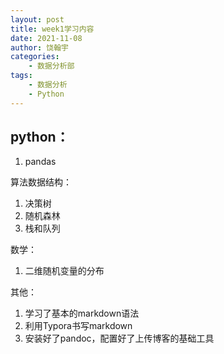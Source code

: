 ```yaml
---
layout: post
title: week1学习内容
date: 2021-11-08
author: 饶翰宇
categories:
    - 数据分析部
tags:
    - 数据分析
    - Python
---
```


## python：

1. pandas

算法数据结构：

1. 决策树
1. 随机森林
2. 栈和队列

数学：

1. 二维随机变量的分布

其他：

1. 学习了基本的markdown语法
2. 利用Typora书写markdown
3. 安装好了pandoc，配置好了上传博客的基础工具

